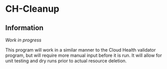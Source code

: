# CH-Cleanup

## Information

_Work in progress_

This program will work in a similar manner to the Cloud Health validator program, but will require more manual input before it is run. It will allow for unit testing and dry runs prior to actual resource deletion.